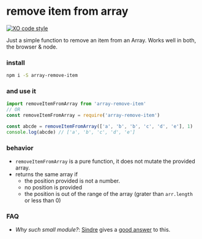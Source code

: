 # remove item from array

[![XO code style](https://img.shields.io/badge/code_style-XO-5ed9c7.svg)](https://github.com/sindresorhus/xo)

Just a simple function to remove an item from an Array. Works well in both, the browser & node.

### install

```bash
npm i -S array-remove-item
```

### and use it

```javascript
import removeItemFromArray from 'array-remove-item'
// OR
const removeItemFromArray = require('array-remove-item')

const abcde = removeItemFromArray(['a', 'b', 'b', 'c', 'd', 'e'], 1)
console.log(abcde) // ['a', 'b', 'c', 'd', 'e']
```

### behavior

- `removeItemFromArray` is a pure function, it does not mutate the provided array.
- returns the same array if
  - the position provided is not a number.
  - no position is provided
  - the position is out of the range of the array (grater than `arr.length` or less than 0)

### FAQ

- *Why such small module?*: [Sindre](https://github.com/sindresorhus/) gives a [good answer](https://github.com/sindresorhus/ama/issues/10#issuecomment-117766328) to this.
